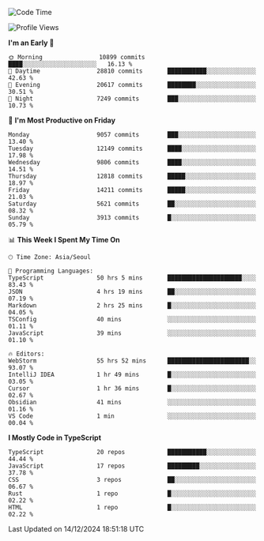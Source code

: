 <!--START_SECTION:waka-->
![Code Time](http://img.shields.io/badge/Code%20Time-7%2C058%20hrs%206%20mins-blue)

![Profile Views](http://img.shields.io/badge/Profile%20Views-0-blue)

**I'm an Early 🐤** 

```text
🌞 Morning                10899 commits       ████░░░░░░░░░░░░░░░░░░░░░   16.13 % 
🌆 Daytime                28810 commits       ███████████░░░░░░░░░░░░░░   42.63 % 
🌃 Evening                20617 commits       ████████░░░░░░░░░░░░░░░░░   30.51 % 
🌙 Night                  7249 commits        ███░░░░░░░░░░░░░░░░░░░░░░   10.73 % 
```
📅 **I'm Most Productive on Friday** 

```text
Monday                   9057 commits        ███░░░░░░░░░░░░░░░░░░░░░░   13.40 % 
Tuesday                  12149 commits       ████░░░░░░░░░░░░░░░░░░░░░   17.98 % 
Wednesday                9806 commits        ████░░░░░░░░░░░░░░░░░░░░░   14.51 % 
Thursday                 12818 commits       █████░░░░░░░░░░░░░░░░░░░░   18.97 % 
Friday                   14211 commits       █████░░░░░░░░░░░░░░░░░░░░   21.03 % 
Saturday                 5621 commits        ██░░░░░░░░░░░░░░░░░░░░░░░   08.32 % 
Sunday                   3913 commits        █░░░░░░░░░░░░░░░░░░░░░░░░   05.79 % 
```


📊 **This Week I Spent My Time On** 

```text
🕑︎ Time Zone: Asia/Seoul

💬 Programming Languages: 
TypeScript               50 hrs 5 mins       █████████████████████░░░░   83.43 % 
JSON                     4 hrs 19 mins       ██░░░░░░░░░░░░░░░░░░░░░░░   07.19 % 
Markdown                 2 hrs 25 mins       █░░░░░░░░░░░░░░░░░░░░░░░░   04.05 % 
TSConfig                 40 mins             ░░░░░░░░░░░░░░░░░░░░░░░░░   01.11 % 
JavaScript               39 mins             ░░░░░░░░░░░░░░░░░░░░░░░░░   01.10 % 

🔥 Editors: 
WebStorm                 55 hrs 52 mins      ███████████████████████░░   93.07 % 
IntelliJ IDEA            1 hr 49 mins        █░░░░░░░░░░░░░░░░░░░░░░░░   03.05 % 
Cursor                   1 hr 36 mins        █░░░░░░░░░░░░░░░░░░░░░░░░   02.67 % 
Obsidian                 41 mins             ░░░░░░░░░░░░░░░░░░░░░░░░░   01.16 % 
VS Code                  1 min               ░░░░░░░░░░░░░░░░░░░░░░░░░   00.04 % 
```

**I Mostly Code in TypeScript** 

```text
TypeScript               20 repos            ███████████░░░░░░░░░░░░░░   44.44 % 
JavaScript               17 repos            █████████░░░░░░░░░░░░░░░░   37.78 % 
CSS                      3 repos             ██░░░░░░░░░░░░░░░░░░░░░░░   06.67 % 
Rust                     1 repo              █░░░░░░░░░░░░░░░░░░░░░░░░   02.22 % 
HTML                     1 repo              █░░░░░░░░░░░░░░░░░░░░░░░░   02.22 % 
```




 Last Updated on 14/12/2024 18:51:18 UTC
<!--END_SECTION:waka-->
